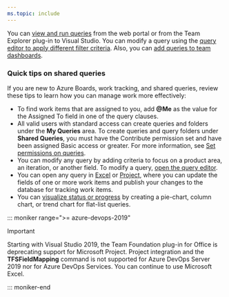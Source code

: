 ```yaml
---
ms.topic: include
---
```


You can [view and run queries](/azure/devops/boards/queries/view-run-query) from the web portal or from the Team Explorer plug-in to Visual Studio. You can modify a query using the [query editor to apply different filter criteria](/azure/devops/boards/queries/using-queries). Also, you can [add queries to team dashboards](/azure/devops/report/dashboards/dashboards).  


### Quick tips on shared queries

If you are new to Azure Boards, work tracking, and shared queries, review these tips to learn how you can manage work more effectively:

- To find work items that are assigned to you, add **@Me** as the value for the Assigned To field in one of the query clauses.  
- All valid users with standard access can create queries and folders under the **My Queries** area. To create queries and query folders under **Shared Queries**, you must have the Contribute permission set and have been assigned Basic access or greater. For more information, see [Set permissions on queries](/azure/devops/boards/queries/set-query-permissions).
- You can modify any query by adding criteria to focus on a product area, an iteration, or another field. To modify a query, [open the query editor](/azure/devops/boards/queries/using-queries).   
- You can open any query in [Excel](/azure/devops/boards/backlogs/office/bulk-add-modify-work-items-excel) or [Project](/azure/devops/boards/backlogs/office/create-your-backlog-tasks-using-project), where you can update the fields of one or more work items and publish your changes to the database for tracking work items.  
- You can [visualize status or progress](/azure/devops/report/dashboards/charts) by creating a pie-chart, column chart, or trend chart for flat-list queries. 

::: moniker range=">= azure-devops-2019"

> [!IMPORTANT]  
> Starting with Visual Studio 2019, the Team Foundation plug-in for Office is deprecating support for Microsoft Project. Project integration and the **TFSFieldMapping** command is not supported for Azure DevOps Server 2019 nor for Azure DevOps Services. You can continue to use Microsoft Excel.  

::: moniker-end